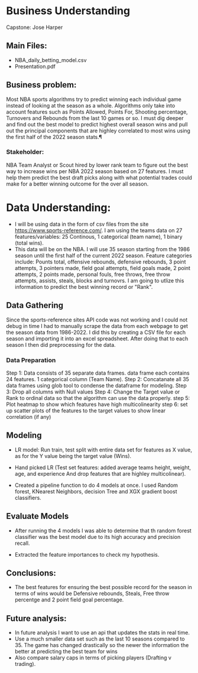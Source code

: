 # Business Understanding
Capstone: Jose Harper

## Main Files:
- NBA_daily_betting_model.csv
- Presentation.pdf

## Business problem: 
Most NBA sports algorithms try to predict winning each individual game instead of looking at the season as a whole. Algorithms only take into account features such as Points Allowed, Points For, Shooting percentage, Turnovers and Rebounds from the last 10 games or so. I must dig deeper and find out the best model to predict highest overall season wins and pull out the principal components that are highley correlated to most wins using the first half of the 2022 season stats.¶
### Stakeholder: 
NBA Team Analyst or Scout hired by lower rank team to figure out the best way to increase wins per NBA 2022 season based on 27 features. I must help them predict the best draft picks along with what potential trades could make for a better winning outcome for the over all season.

# Data Understanding:
- I will be using data in the form of csv files from the site https://www.sports-reference.com/. I am using the teams data on 27 features/variables: 25 Continous, 1 categorical (team name), 1 binary (total wins).
- This data will be on the NBA. I will use 35 season starting from the 1986 season until the first half of the current 2022 season. Feature categories include: Pounts total, offensive rebounds, defensive rebounds, 3 point attempts, 3 pointers made, field goal attempts, field goals made, 2 point attempts, 2 points made, personal fouls, free throws, free throw attempts, assists, steals, blocks and turnovrs. I am going to utlize this information to predict the best winning record or "Rank". 

## Data Gathering
Since the sports-reference sites API code was not working and I could not debug in time I had to manually scrape the data from each webpage to get the season data from 1986-2022. I did this by creating a CSV file for each season and importing it into an excel spreadsheet. After doing that to each season I then did preprocessing for the data. 

### Data Preparation
Step 1: Data consists of 35 separate data frames. data frame each contains 24 features. 1 categorical column (Team Name). 
Step 2: Concatanate all 35 data frames using glob tool to condense the dataframe for modeling. 
Step 3: Drop all columns with Null values
Step 4: Change the Target value or Rank to ordinal data so that the algorithm can use the data properly.
step 5: Plot heatmap to show which features have high multicolinearity
step 6: set up scatter plots of the features to the target values to show linear correlation (if any)

## Modeling
- LR model: Run train, test split with entire data set for features as X value, as for the Y value being the target value (Wins).

- Hand picked LR (Test set features: added average teams height, weight, age, and experience And drop features that are highley multicolinear).

- Created a pipeline function to do 4 models at once. I used Random forest, KNearest Neighbors, decision Tree and XGX gradient boost classifiers.

## Evaluate Models
- After running the 4 models I was able to determine that th random forest classifier was the best model due to its high accuracy and precision recall. 

- Extracted the feature importances to check my hypothesis. 


## Conclusions:
- The best features for ensuring the best possible record for the season in terms of wins would be Defensive rebounds, Steals, Free throw percentge and 2 point field goal percentage. 

## Future analysis:
- In future analysis I want to use an api that updates the stats in real time.
- Use a much smaller data set such as the last 10 seasons compared to 35. The game has changed drastically so the newer the information the better at predicting the best team for wins
- Also compare salary caps in terms of picking players (Drafting v trading). 